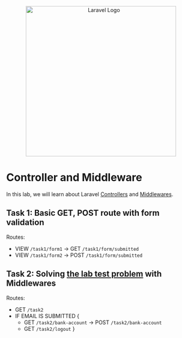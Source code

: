 <p align="center"><a href="https://laravel.com" target="_blank"><img src="https://raw.githubusercontent.com/laravel/art/master/logo-lockup/5%20SVG/2%20CMYK/1%20Full%20Color/laravel-logolockup-cmyk-red.svg" width="400" alt="Laravel Logo"></a></p>

# Controller and Middleware
In this lab, we will learn about Laravel [Controllers](https://laravel.com/docs/10.x/controllers) and [Middlewares](https://laravel.com/docs/10.x/middleware).

## Task 1: Basic GET, POST route with form validation
Routes: 
- VIEW `/task1/form1` -> GET `/task1/form/submitted`
- VIEW `/task1/form2` -> POST `/task1/form/submitted`

## Task 2: Solving [the lab test problem](https://github.com/FarhanSadaf/CSE3100-Web-Programming-Lab/blob/main/lab-8/lab-work/public/Lab%207%20(Lab%20Test)/Lab%20Test%20A.pdf) with Middlewares
Routes:
- GET `/task2` 
- IF EMAIL IS SUBMITTED {
    - GET `/task2/bank-account` -> POST `/task2/bank-account`
    - GET `/task2/logout` 
    }
